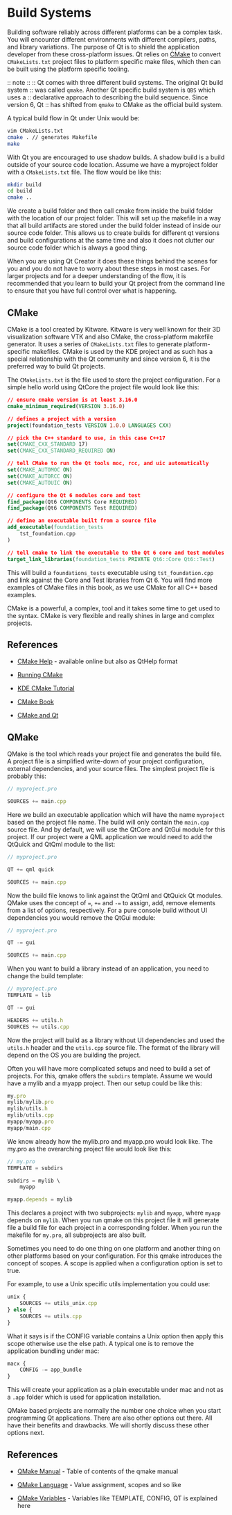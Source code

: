 # Build Systems

Building software reliably across different platforms can be a complex task. You will encounter different environments with different compilers, paths, and library variations. The purpose of Qt is to shield the application developer from these cross-platform issues. Qt relies on [CMake](https://cmake.org/) to convert `CMakeLists.txt` project files to platform specific make files, which then can be built using the platform specific tooling.

:: note
::
:: Qt comes with three different build systems. The original Qt build system 
:: was called `qmake`. Another Qt specific build system is `QBS` which uses a 
:: declarative approach to describing the build sequence. Since version 6, Qt 
:: has shifted from `qmake` to CMake as the official build system.

A typical build flow in Qt under Unix would be:

```sh
vim CMakeLists.txt
cmake . // generates Makefile
make
```

With Qt you are encouraged to use shadow builds. A shadow build is a build outside of your source code location. Assume we have a myproject folder with a `CMakeLists.txt` file. The flow would be like this:

```sh
mkdir build
cd build
cmake ..
```

We create a build folder and then call cmake from inside the build folder with the location of our project folder. This will set up the makefile in a way that all build artifacts are stored under the build folder instead of inside our source code folder. This allows us to create builds for different qt versions and build configurations at the same time and also it does not clutter our source code folder which is always a good thing.

When you are using Qt Creator it does these things behind the scenes for you and you do not have to worry about these steps in most cases. For larger projects and for a deeper understanding of the flow, it is recommended that you learn to build your Qt project from the command line to ensure that you have full control over what is happening.

## CMake

CMake is a tool created by Kitware. Kitware is very well known for their 3D visualization software VTK and also CMake, the cross-platform makefile generator. It uses a series of `CMakeLists.txt` files to generate platform-specific makefiles. CMake is used by the KDE project and as such has a special relationship with the Qt community and since version 6, it is the preferred way to build Qt projects.

The `CMakeLists.txt` is the file used to store the project configuration. For a simple hello world using QtCore the project file would look like this:

```cmake
// ensure cmake version is at least 3.16.0
cmake_minimum_required(VERSION 3.16.0)

// defines a project with a version
project(foundation_tests VERSION 1.0.0 LANGUAGES CXX)

// pick the C++ standard to use, in this case C++17
set(CMAKE_CXX_STANDARD 17)
set(CMAKE_CXX_STANDARD_REQUIRED ON)

// tell CMake to run the Qt tools moc, rcc, and uic automatically
set(CMAKE_AUTOMOC ON)
set(CMAKE_AUTORCC ON)
set(CMAKE_AUTOUIC ON)

// configure the Qt 6 modules core and test
find_package(Qt6 COMPONENTS Core REQUIRED)
find_package(Qt6 COMPONENTS Test REQUIRED)

// define an executable built from a source file
add_executable(foundation_tests
    tst_foundation.cpp
)

// tell cmake to link the executable to the Qt 6 core and test modules
target_link_libraries(foundation_tests PRIVATE Qt6::Core Qt6::Test)
```

This will build a `foundations_tests` executable using `tst_foundation.cpp` and link against the Core and Test libraries from Qt 6. You will find more examples of CMake files in this book, as we use CMake for all C++ based examples.

CMake is a powerful, a complex, tool and it takes some time to get used to the syntax. CMake is very flexible and really shines in large and complex projects.

## References


* [CMake Help](http://www.cmake.org/documentation/) - available online but also as QtHelp format


* [Running CMake](http://www.cmake.org/runningcmake/)


* [KDE CMake Tutorial](https://techbase.kde.org/Development/Tutorials/CMake)


* [CMake Book](http://www.kitware.com/products/books/CMakeBook.html)


* [CMake and Qt](http://www.cmake.org/cmake/help/v3.0/manual/cmake-qt.7.html)


## QMake

QMake is the tool which reads your project file and generates the build file. A project file is a simplified write-down of your project configuration, external dependencies, and your source files. The simplest project file is probably this:

```js
// myproject.pro

SOURCES += main.cpp
```

Here we build an executable application which will have the name `myproject` based on the project file name. The build will only contain the `main.cpp` source file. And by default, we will use the QtCore and QtGui module for this project. If our project were a QML application we would need to add the QtQuick and QtQml module to the list:

```js
// myproject.pro

QT += qml quick

SOURCES += main.cpp
```

Now the build file knows to link against the QtQml and QtQuick Qt modules. QMake uses the concept of `=`, `+=` and `-=` to assign, add, remove elements from a list of options, respectively. For a pure console build without UI dependencies you would remove the QtGui module:

```js
// myproject.pro

QT -= gui

SOURCES += main.cpp
```

When you want to build a library instead of an application, you need to change the build template:

```js
// myproject.pro
TEMPLATE = lib

QT -= gui

HEADERS += utils.h
SOURCES += utils.cpp
```

Now the project will build as a library without UI dependencies and used the `utils.h` header and the `utils.cpp` source file. The format of the library will depend on the OS you are building the project.

Often you will have more complicated setups and need to build a set of projects. For this, qmake offers the `subdirs` template. Assume we would have a mylib and a myapp project. Then our setup could be like this:

```js
my.pro
mylib/mylib.pro
mylib/utils.h
mylib/utils.cpp
myapp/myapp.pro
myapp/main.cpp
```

We know already how the mylib.pro and myapp.pro would look like. The my.pro as the overarching project file would look like this:

```js
// my.pro
TEMPLATE = subdirs

subdirs = mylib \
    myapp

myapp.depends = mylib
```

This declares a project with two subprojects: `mylib` and `myapp`, where `myapp` depends on `mylib`. When you run qmake on this project file it will generate file a build file for each project in a corresponding folder. When you run the makefile for `my.pro`, all subprojects are also built.

Sometimes you need to do one thing on one platform and another thing on other platforms based on your configuration. For this qmake introduces the concept of scopes. A scope is applied when a configuration option is set to true.

For example, to use a Unix specific utils implementation you could use:

```js
unix {
    SOURCES += utils_unix.cpp
} else {
    SOURCES += utils.cpp
}
```

What it says is if the CONFIG variable contains a Unix option then apply this scope otherwise use the else path. A typical one is to remove the application bundling under mac:

```js
macx {
    CONFIG -= app_bundle
}
```

This will create your application as a plain executable under mac and not as a `.app` folder which is used for application installation.

QMake based projects are normally the number one choice when you start programming Qt applications. There are also other options out there. All have their benefits and drawbacks. We will shortly discuss these other options next.

## References


* [QMake Manual](http://doc.qt.io/qt-5//qmake-manual.html) - Table of contents of the qmake manual


* [QMake Language](http://doc.qt.io/qt-5//qmake-language.html) - Value assignment, scopes and so like


* [QMake Variables](http://doc.qt.io/qt-5//qmake-variable-reference.html) - Variables like TEMPLATE, CONFIG, QT is explained here
